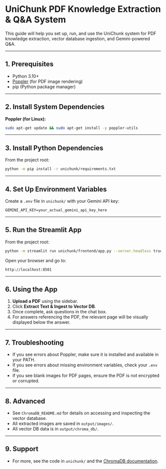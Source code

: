 # UniChunk PDF Knowledge Extraction & Q&A System

This guide will help you set up, run, and use the UniChunk system for PDF knowledge extraction, vector database ingestion, and Gemini-powered Q&A.

---

## 1. Prerequisites
- Python 3.10+
- [Poppler](https://poppler.freedesktop.org/) (for PDF image rendering)
- pip (Python package manager)

---

## 2. Install System Dependencies

**Poppler (for Linux):**
```bash
sudo apt-get update && sudo apt-get install -y poppler-utils
```

---

## 3. Install Python Dependencies

From the project root:
```bash
python -m pip install -r unichunk/requirements.txt
```

---

## 4. Set Up Environment Variables

Create a `.env` file in `unichunk/` with your Gemini API key:
```
GEMINI_API_KEY=your_actual_gemini_api_key_here
```

---

## 5. Run the Streamlit App

From the project root:
```bash
python -m streamlit run unichunk/frontend/app.py --server.headless true --server.port 8501
```

Open your browser and go to:
```
http://localhost:8501
```

---

## 6. Using the App

1. **Upload a PDF** using the sidebar.
2. Click **Extract Text & Ingest to Vector DB**.
3. Once complete, ask questions in the chat box.
4. For answers referencing the PDF, the relevant page will be visually displayed below the answer.

---

## 7. Troubleshooting
- If you see errors about Poppler, make sure it is installed and available in your PATH.
- If you see errors about missing environment variables, check your `.env` file.
- If you see blank images for PDF pages, ensure the PDF is not encrypted or corrupted.

---

## 8. Advanced
- See `ChromaDB_README.md` for details on accessing and inspecting the vector database.
- All extracted images are saved in `output/images/`.
- All vector DB data is in `output/chroma_db/`.

---

## 9. Support
- For more, see the code in `unichunk/` and the [ChromaDB documentation](https://docs.trychroma.com/).